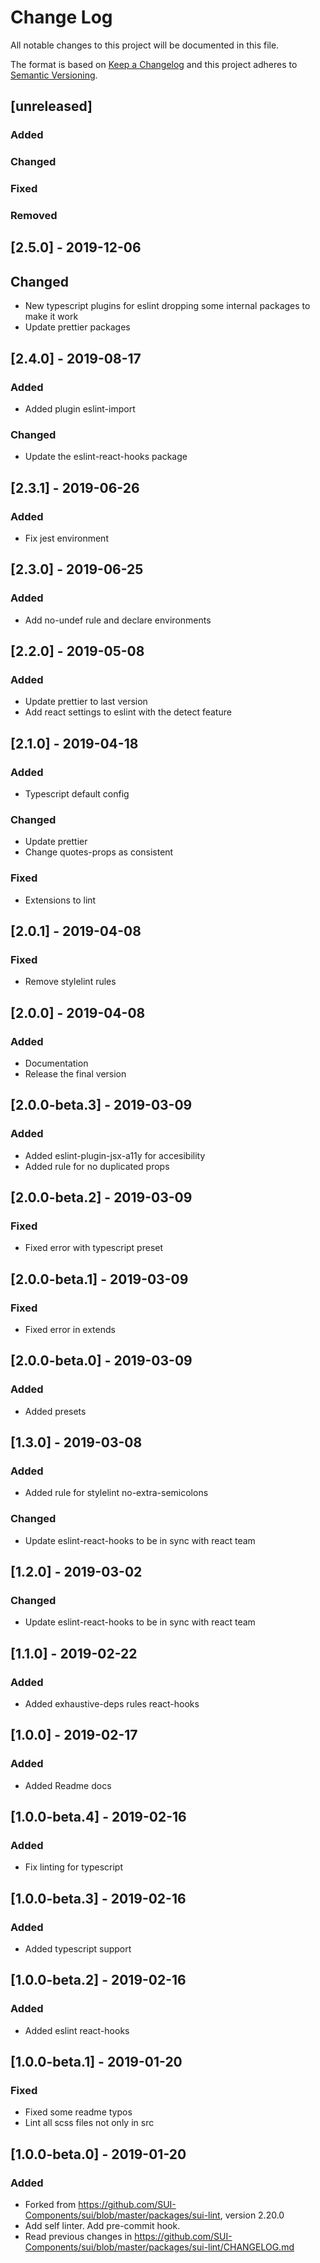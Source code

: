 # Change Log
All notable changes to this project will be documented in this file.

The format is based on [Keep a Changelog](http://keepachangelog.com/) 
and this project adheres to [Semantic Versioning](http://semver.org/).

## [unreleased]
### Added
### Changed
### Fixed
### Removed

## [2.5.0] - 2019-12-06

## Changed
  - New typescript plugins for eslint dropping some internal packages to make it work
  - Update prettier packages

## [2.4.0] - 2019-08-17

### Added

- Added plugin eslint-import 

### Changed

- Update the eslint-react-hooks package

## [2.3.1] - 2019-06-26
### Added
- Fix jest environment

## [2.3.0] - 2019-06-25
### Added
- Add no-undef rule and declare environments

## [2.2.0] - 2019-05-08
### Added
- Update prettier to last version
- Add react settings to eslint with the detect feature

## [2.1.0] - 2019-04-18
### Added
- Typescript default config

### Changed
- Update prettier
- Change quotes-props as consistent

### Fixed
- Extensions to lint

## [2.0.1] - 2019-04-08
### Fixed
- Remove stylelint rules

## [2.0.0] - 2019-04-08
### Added
- Documentation
- Release the final version

## [2.0.0-beta.3] - 2019-03-09
### Added
- Added eslint-plugin-jsx-a11y for accesibility
- Added rule for no duplicated props

## [2.0.0-beta.2] - 2019-03-09
### Fixed
- Fixed error with typescript preset

## [2.0.0-beta.1] - 2019-03-09
### Fixed
- Fixed error in extends

## [2.0.0-beta.0] - 2019-03-09
### Added
- Added presets

## [1.3.0] - 2019-03-08
### Added
- Added rule for stylelint no-extra-semicolons
### Changed
- Update eslint-react-hooks to be in sync with react team

## [1.2.0] - 2019-03-02
### Changed
- Update eslint-react-hooks to be in sync with react team

## [1.1.0] - 2019-02-22
### Added
- Added exhaustive-deps rules react-hooks

## [1.0.0] - 2019-02-17
### Added

- Added Readme docs

## [1.0.0-beta.4] - 2019-02-16
### Added

- Fix linting for typescript

## [1.0.0-beta.3] - 2019-02-16
### Added

- Added typescript support

## [1.0.0-beta.2] - 2019-02-16
### Added

- Added eslint react-hooks

## [1.0.0-beta.1] - 2019-01-20
### Fixed

- Fixed some readme typos
- Lint all scss files not only in src

## [1.0.0-beta.0] - 2019-01-20
### Added
- Forked from https://github.com/SUI-Components/sui/blob/master/packages/sui-lint, version 2.20.0
- Add self linter. Add pre-commit hook.
- Read previous changes in https://github.com/SUI-Components/sui/blob/master/packages/sui-lint/CHANGELOG.md
